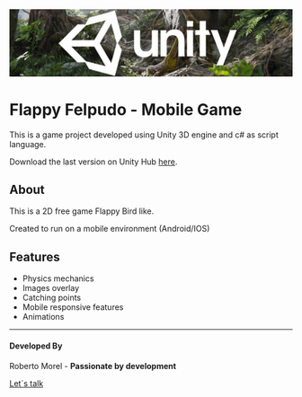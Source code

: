 <img src="https://raw.githubusercontent.com/robertomorel/assets/master/unity.jpeg">

# Flappy Felpudo - Mobile Game
This is a game project developed using Unity 3D engine and c# as script language. 

Download the last version on Unity Hub [here](https://public-cdn.cloud.unity3d.com/hub/prod/UnityHubSetup.exe).

## About
This is a 2D free game Flappy Bird like.

Created to run on a mobile environment (Android/IOS)

## Features
- Physics mechanics
- Images overlay
- Catching points
- Mobile responsive features
- Animations

---

#### Developed By

Roberto Morel - __Passionate by development__

[Let´s talk](https://www.linkedin.com/in/roberto-morel-6b9065193/)
